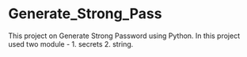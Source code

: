 # Generate_Strong_Pass
This project on Generate Strong Password using Python. In this project used two module - 1. secrets 2. string.
